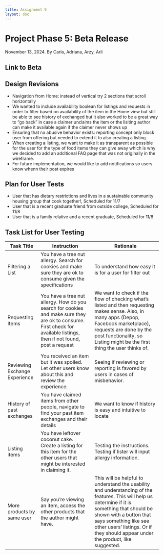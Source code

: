 ```yaml
---
title: Assignment 9
layout: doc
---
```


# Project Phase 5: Beta Release
November 13, 2024. By Carla, Adriana, Arzy, Arli


## Link to Beta 

## Design Revisions 

- Navigation from Home: instead of vertical try 2 sections that scroll horizontally
- We wanted to include availability boolean for listings and requests in order to filter based on availability of the item in the Home view but still be able to see history of exchanged but it also worked to be a great way to “go back” in case a claimer unclaims the item or the lisiting author can make it available again if the claimer never shows up
- Ensuring that no abusive behavior exists: reporting concept only block user from offering but needed to extend it to also creating a listing. 
- When creating a listing, we want to make it as transparent as possible for the user for the type of food items they can give away which is why we decided to add an additional FAQ page that was not originally in the wireframe. 
- For future implementation, we would like to add notifications so users know whenn their post expires 



## Plan for User Tests
- User that has dietary restrictions and lives in a sustainable community housing group that cook together!, Scheduled for 11/7
- User that is a recent graduate friend from outside college, Scheduled for 11/8
- User that is a family relative and a recent graduate, Scheduled for 11/8


## Task List for User Testing 

| Task Title                | Instruction                                                                 | Rationale                                                                                                      |
|---------------------------|-----------------------------------------------------------------------------|---------------------------------------------------------------------------------------------------------------|
| Filtering a List          | You have a tree nut allergy. Search for cookies and make sure they are ok to consume given the specifications | To understand how easy it is for a user for filter out
| Requesting Items        |   You have a tree nut allergy. How do you search for cookies and make sure they are ok to consume. First check for available listings, then if not found, post a request| We want  to check if the flow of checking what’s listed and then requesting makes sense. Also, in many apps (Depop, Facebook marketplace), requests are done by the post functionality, so Listing might be the first thing the user thinks of.|
|    Reviewing Exchange Experience     | You received an item but it was spoiled. Let other users know about this and review the experience.| Seeing if reviewing or reporting is favored by users in cases of misbehavior.
|History of past exchanges    |You have claimed items from other people, navigate to find your past item exchanges and their details|We want to know if history is easy and intuitive to locate
| Listing items    | You have leftover coconut cake. Create a listing for this item for the other users that might be interested in claiming it.| Testing the instructions. Testing if lister will input allergy information.
More products by same user| Say you’re viewing an item, access the other products that the author might have.| This will be helpful to understand the usability and understanding of the features. This will help us determine if it is something that should be shown with a button that says something like see other users’ listings. Or if they should appear under the product, like suggested.|
          